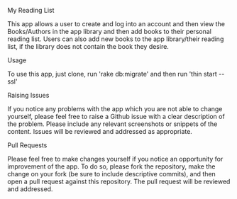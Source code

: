 My Reading List

This app allows a user to create and log into an account and then view the Books/Authors in the app library and then add books to their personal reading list. Users can also add new books to the app library/their reading list, if the library does not contain the book they desire.

Usage

To use this app, just clone, run 'rake db:migrate' and then run 'thin start --ssl'

Raising Issues

If you notice any problems with the app which you are not able to change yourself, please feel free to raise a Github issue with a clear description of the problem. Please include any relevant screenshots or snippets of the content. Issues will be reviewed and addressed as appropriate.

Pull Requests

Please feel free to make changes yourself if you notice an opportunity for improvement of the app. To do so, please fork the repository, make the change on your fork (be sure to include descriptive commits), and then open a pull request against this repository. The pull request will be reviewed and addressed.
